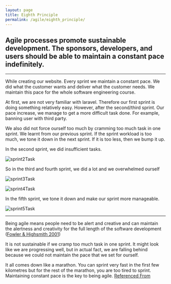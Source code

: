 ```yaml
---
layout: page
title: Eighth Principle
permalink: /agile/eighth_principle/
---
```



## Agile processes promote sustainable development. The sponsors, developers, and users should be able to maintain a constant pace indefinitely.
---

While creating our website. Every sprint we maintain a constant pace. We did what the customer wants and deliver what the customer needs. We maintain this pace for the whole software engineering course. 

At first, we are not very familiar with laravel. Therefore our first sprint is doing something relatively easy. However, after the second/third sprint. Our pace increase, we manage to get a more difficult task done. For example, banning user with third party. 

We also did not force ourself too much by cramming too much task in one sprint. We learnt from our previous sprint. If the sprint workload is too much, we tone it down in the next sprint. If it is too less, then we bump it up. 

In the second sprint, we did insufficient tasks.

 ![sprint2Task](https://softenop.github.io/individual-portfolio-19-2-iofh/photo/sprint2Task.PNG)

 So in the third and fourth sprint, we did a lot and we overwhelmed ourself 

 ![sprint3Task](https://softenop.github.io/individual-portfolio-19-2-iofh/photo/sprint3Task.PNG)

  ![sprint4Task](https://softenop.github.io/individual-portfolio-19-2-iofh/photo/sprint4Task.PNG)

In the fifth sprint, we tone it down and make our sprint more manageable.

![sprint5Task](https://softenop.github.io/individual-portfolio-19-2-iofh/photo/sprint5Task.PNG)

---

Being agile means people need to be alert and creative and can maintain the alertness and creativity for the full length of the software development ([Fowler & Highsmith 2001](http://users.jyu.fi/~mieijala/kandimateriaali/Agile-Manifesto.pdf)) 

It is not sustainable if we cramp too much task in one sprint. It might look like we are progressing well, but in actual fact, we are falling behind because we could not maintain the pace that we set for ourself. 

It all comes down like a marathon. You can sprint very fast in the first few kilometres but for the rest of the marathon, you are too tired to sprint. Maintaining constant pace is the key to being agile. [Referenced From](https://technology.amis.nl/2008/10/03/agile-software-development-the-principles-principle-8-agile-processes-promote-sustainable-development-the-sponsors-developers-and-users-should-be-able-to-maintain-a-constant-pace-indefinitely/)


